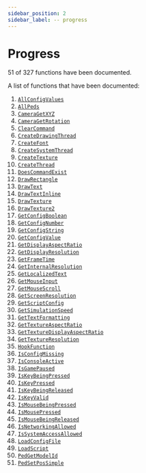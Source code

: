 ```yaml
---
sidebar_position: 2
sidebar_label: -- progress
---
```


# Progress

51 of 327 functions have been documented.

A list of functions that have been documented:

1. [`AllConfigValues`](./AllConfigValues)
1. [`AllPeds`](./AllPeds)
1. [`CameraGetXYZ`](./CameraGetXYZ)
1. [`CameraGetRotation`](./CameraGetRotation)
1. [`ClearCommand`](./ClearCommand)
1. [`CreateDrawingThread`](./CreateDrawingThread)
1. [`CreateFont`](./CreateFont)
1. [`CreateSystemThread`](./CreateSystemThread)
1. [`CreateTexture`](./CreateTexture)
1. [`CreateThread`](./CreateThread)
1. [`DoesCommandExist`](./DoesCommandExist)
1. [`DrawRectangle`](./DrawRectangle)
1. [`DrawText`](./DrawText)
1. [`DrawTextInline`](./DrawTextInline)
1. [`DrawTexture`](./DrawTexture)
1. [`DrawTexture2`](./DrawTexture2)
1. [`GetConfigBoolean`](./GetConfigBoolean)
1. [`GetConfigNumber`](./GetConfigNumber)
1. [`GetConfigString`](./GetConfigString)
1. [`GetConfigValue`](./GetConfigValue)
1. [`GetDisplayAspectRatio`](./GetDisplayAspectRatio)
1. [`GetDisplayResolution`](./GetDisplayResolution)
1. [`GetFrameTime`](./GetFrameTime)
1. [`GetInternalResolution`](./GetInternalResolution)
1. [`GetLocalizedText`](./GetLocalizedText)
1. [`GetMouseInput`](./GetMouseInput)
1. [`GetMouseScroll`](./GetMouseScroll)
1. [`GetScreenResolution`](./GetScreenResolution)
1. [`GetScriptConfig`](./GetScriptConfig) <!-- TODO: 2. [`GetScriptFilePath`](./GetScriptFilePath) -->
1. [`GetSimulationSpeed`](./GetSimulationSpeed)
1. [`GetTextFormatting`](./GetTextFormatting)
1. [`GetTextureAspectRatio`](./GetTextureAspectRatio)
1. [`GetTextureDisplayAspectRatio`](./GetTextureDisplayAspectRatio)
1. [`GetTextureResolution`](./GetTextureResolution)
1. [`HookFunction`](./HookFunction)
1. [`IsConfigMissing`](./IsConfigMissing)
1. [`IsConsoleActive`](./IsConsoleActive)
1. [`IsGamePaused`](./IsGamePaused)
1. [`IsKeyBeingPressed`](./IsKeyBeingPressed)
1. [`IsKeyPressed`](./IsKeyPressed)
1. [`IsKeyBeingReleased`](./IsKeyBeingReleased)
1. [`IsKeyValid`](./IsKeyValid)
1. [`IsMouseBeingPressed`](./IsMouseBeingPressed)
1. [`IsMousePressed`](./IsMousePressed)
1. [`IsMouseBeingReleased`](./IsMouseBeingReleased)
1. [`IsNetworkingAllowed`](./IsNetworkingAllowed)
1. [`IsSystemAccessAllowed`](./IsSystemAccessAllowed)
1. [`LoadConfigFile`](./LoadConfigFile)
1. [`LoadScript`](./LoadScript) <!-- TODO: Fix ImportScript broken link, page not found! -->
1. [`PedGetModelId`](./PedGetModelId)
1. [`PedSetPosSimple`](./PedSetPosSimple) <!-- TODO: Add example code -->
